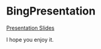 # BingPresentation
[Presentation Slides](https://docs.google.com/presentation/d/16UhMqDpVJFQ0mBQcXUgJ9IX-p3HWdSxehl6ip-SwrDc/edit#slide=id.g17fc5b9b1c_0_0)

I hope you enjoy it.
